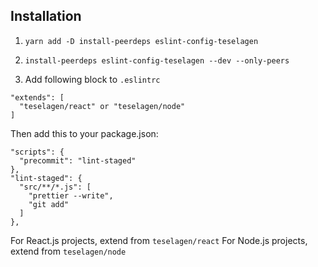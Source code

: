 
## Installation

1. `yarn add -D install-peerdeps eslint-config-teselagen`
2. `install-peerdeps eslint-config-teselagen --dev --only-peers`


2. Add following block to `.eslintrc`
```
"extends": [
  "teselagen/react" or "teselagen/node" 
]
```


Then add this to your package.json:
```
"scripts": {
  "precommit": "lint-staged"
},
"lint-staged": {
  "src/**/*.js": [
    "prettier --write",
    "git add"
  ]
},
```


For React.js projects, extend from `teselagen/react`
For Node.js projects, extend from `teselagen/node`